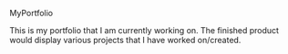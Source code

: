 MyPortfolio

This is my portfolio that I am currently working on. The finished product would display various projects that I have worked on/created. 